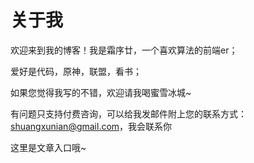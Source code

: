 # 关于我
欢迎来到我的博客！我是霜序廿，一个喜欢算法的前端er；

爱好是代码，原神，联盟，看书；

如果您觉得我写的不错，欢迎请我喝蜜雪冰城~

有问题只支持付费咨询，可以给我发邮件附上您的联系方式：shuangxunian@gmail.com，我会联系你

这里是文章入口哦~